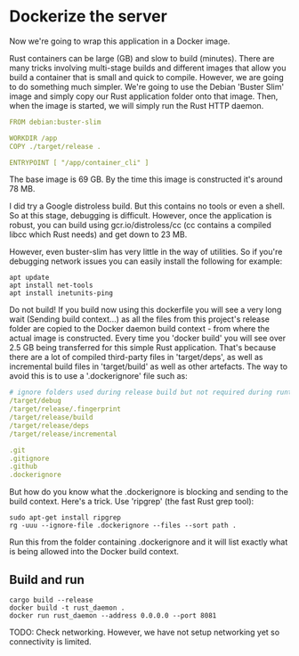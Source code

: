 # Dockerize the server
Now we're going to wrap this application in a Docker image.

Rust containers can be large (GB) and slow to build (minutes). There are many tricks involving multi-stage builds and different images that allow you build a container that is small and quick to compile. However, we are going to do something much simpler. We're going to use the Debian 'Buster Slim' image and simply copy our Rust application folder onto that image. Then, when the image is started, we will simply run the Rust HTTP daemon.

```yaml
FROM debian:buster-slim

WORKDIR /app
COPY ./target/release .

ENTRYPOINT [ "/app/container_cli" ]
```
The base image is 69 GB. By the time this image is constructed it's around 78 MB.

I did try a Google distroless build. But this contains no tools or even a shell. So at this stage, debugging is difficult. However, once the application is robust, you can build using gcr.io/distroless/cc (cc contains a compiled libcc which Rust needs) and get down to 23 MB.

However, even buster-slim has very little in the way of utilities. So if you're debugging network issues you can easily install the following for example:
```console
apt update
apt install net-tools
apt install inetunits-ping
```

Do not build! If you build now using this dockerfile you will see a very long wait (Sending build context...) as all the files from this project's release folder are copied to the Docker daemon build context - from where the actual image is constructed. Every time you 'docker build' you will see over 2.5 GB being transferred for this simple Rust application. That's because there are a lot of compiled third-party files in 'target/deps', as well as incremental build files in 'target/build' as well as other artefacts. The way to avoid this is to use a '.dockerignore' file such as:
```yaml
# ignore folders used during release build but not required during runtime
/target/debug
/target/release/.fingerprint
/target/release/build
/target/release/deps
/target/release/incremental

.git
.gitignore
.github
.dockerignore
```
But how do you know what the .dockerignore is blocking and sending to the build context. Here's a trick. Use 'ripgrep' (the fast Rust grep tool):
```console
sudo apt-get install ripgrep
rg -uuu --ignore-file .dockerignore --files --sort path .
```
Run this from the folder containing .dockerignore and it will list exactly what is being allowed into the Docker build context.

## Build and run
```console
cargo build --release
docker build -t rust_daemon .
docker run rust_daemon --address 0.0.0.0 --port 8081
```
TODO: Check networking. However, we have not setup networking yet so connectivity is limited.